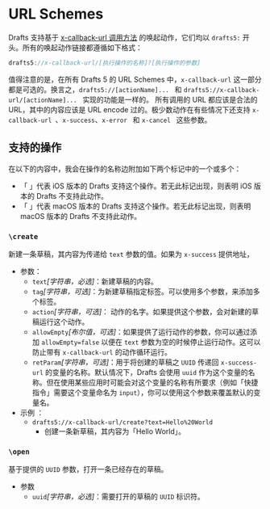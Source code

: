 <head> 
    <script defer src="https://use.fontawesome.com/releases/v5.0.13/js/all.js"></script> 
    <script defer src="https://use.fontawesome.com/releases/v5.0.13/js/v4-shims.js"></script> 
</head> 
<link rel="stylesheet" href="https://use.fontawesome.com/releases/v5.0.13/css/all.css">

# URL Schemes
Drafts 支持基于 [x-callback-url 调用方法](http://x-callback-url.com/) 的唤起动作，它们均以 `drafts5:` 开头。所有的唤起动作链接都遵循如下格式：
```js
drafts5://x-callback-url/[执行操作的名称]?[执行操作的参数]
```
值得注意的是，在所有 Drafts 5 的 URL Schemes 中，`x-callback-url` 这一部分都是可选的。换言之，`drafts5://[actionName]... ` 和 `drafts5://x-callback-url/[actionName]... ` 实现的功能是一样的。
所有调用的 URL 都应该是合法的 URL，其中的内容应该是 URL encode 过的。极少数动作在有些情况下还支持 `x-callback-url `、`x-success`、`x-error ` 和 `x-cancel ` 这些参数。

## 支持的操作
在以下的内容中，我会在操作的名称边附加如下两个标记中的一个或多个：
- 「 <i class="fa fa-mobile"></i>」代表 iOS 版本的 Drafts 支持这个操作。若无此标记出现，则表明 iOS 版本的 Drafts 不支持此动作。
- 「 <i class="fa fa-desktop"></i>」代表 macOS 版本的 Drafts 支持这个操作。若无此标记出现，则表明 macOS 版本的 Drafts 不支持此动作。
### `\create` <i class="fa fa-mobile"></i> <i class="fa fa-desktop"></i>
新建一条草稿，其内容为传递给 `text` 参数的值。如果为 `x-success` 提供地址，
- 参数：
	- `text`_[字符串，必选]_：新建草稿的内容。
	- `tag`_[字符串，可选]_：为新建草稿指定标签。可以使用多个参数，来添加多个标签。
	- `action`_[字符串，可选]_： <i class="fa fa-mobile"></i>  动作的名字。如果提供这个参数，会对新建的草稿运行这个动作。
	- `allowEmpty`_[布尔值，可选]_：如果提供了运行动作的参数，你可以通过添加 `allowEmpty=false` 以便在 `text` 参数为空的时候停止运行动作。这可以防止带有 `x-callback-url` 的动作循环运行。
	- `retParam`_[字符串，可选]_：用于将创建的草稿之 `UUID` 传递回 `x-success-url` 的变量的名称。默认情况下，Drafts 会使用 `uuid` 作为这个变量的名称。但在使用某些应用时可能会对这个变量的名称有所要求（例如「快捷指令」需要这个变量命名为 `input`），你可以使用这个参数来覆盖默认的变量名。
- 示例 ：
	- `drafts5://x-callback-url/create?text=Hello%20World`
		- 创建一条新草稿，其内容为「Hello World」。
### `\open` <i class="fa fa-mobile"></i> <i class="fa fa-desktop"></i>
基于提供的 `UUID` 参数，打开一条已经存在的草稿。
- 参数
	- `uuid`_[字符串，必选]_：需要打开的草稿的 `UUID` 标识符。






